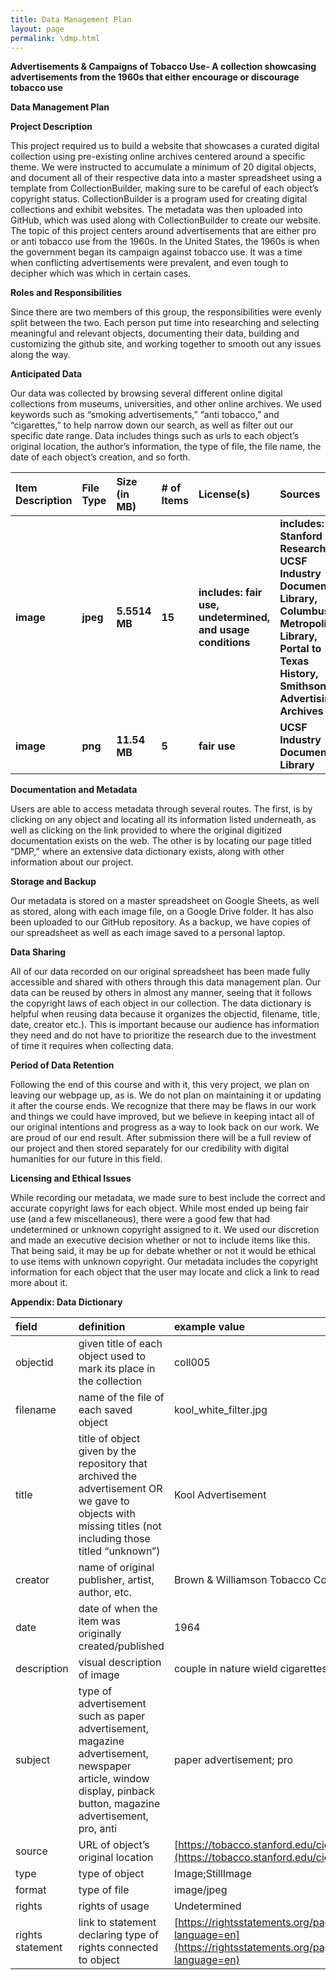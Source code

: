 ```yaml
---
title: Data Management Plan 
layout: page
permalink: \dmp.html
---
```



**Advertisements & Campaigns of Tobacco Use- A collection showcasing advertisements from the 1960s that either encourage or discourage tobacco use** 

**Data Management Plan**

**Project Description**

This project required us to build a website that showcases a curated digital collection using pre-existing online archives centered around a specific theme. We were instructed to accumulate a minimum of 20 digital objects, and document all of their respective data into a master spreadsheet using a template from CollectionBuilder,  making sure to be careful of each object’s copyright status. CollectionBuilder is a program used for creating digital collections and exhibit websites. The metadata was then uploaded into GitHub, which was used along with CollectionBuilder to create our website.  The topic of this project centers around advertisements that are either pro or anti tobacco use from the 1960s. In the United States, the 1960s is when the government began its campaign against tobacco use. It was a time when conflicting advertisements were prevalent, and even tough to decipher which was which in certain cases. 

**Roles and Responsibilities**

Since there are two members of this group, the responsibilities were evenly split between the two. Each person put time into researching and selecting meaningful and relevant objects, documenting their data, building and customizing the github site, and working together to smooth out any issues along the way. 

**Anticipated Data**

Our data was collected by browsing several different online digital collections from museums, universities, and other online archives. We used keywords such as “smoking advertisements,” “anti tobacco,” and “cigarettes,” to help narrow down our search, as well as filter out our specific date range. Data includes things such as urls to each object’s original location, the author’s information, the type of file, the file name, the date of each object’s creation, and so forth. 

| Item Description | File Type | Size (in MB) | \# of Items | License(s) | Sources |
| :---- | :---- | :---- | :---- | :---- | :---- |
| **image**  | **jpeg** | **5.5514 MB** | **15** | **includes: fair use, undetermined, and usage conditions**  | **includes: Stanford Research, UCSF Industry Documents Library, Columbus Metropolitan Library, Portal to Texas History, Smithsonian, Advertising Archives**  |
| **image** | **png** | **11.54 MB** | **5** | **fair use** | **UCSF Industry Documents Library** |

**Documentation and Metadata** 

Users are able to access metadata through several routes. The first, is by clicking on any object and locating all its information listed underneath, as well as clicking on the link provided to where the original digitized documentation exists on the web. The other is by locating our page titled “DMP,” where an extensive data dictionary exists, along with other information about our project. 

**Storage and Backup** 

Our metadata is stored on a master spreadsheet on Google Sheets, as well as stored, along with each image file, on a Google Drive folder. It has also been uploaded to our GitHub repository. As a backup, we have copies of our spreadsheet as well as each image saved to a personal laptop. 

**Data Sharing** 

All of our data recorded on our original spreadsheet has been made fully accessible and shared with others through this data management plan. Our data can be reused by others in almost any manner, seeing that it follows the copyright laws of each object in our collection. The data dictionary is helpful when reusing data because it organizes the objectid, filename, title, date, creator etc.). This is important because our audience has information they need and do not have to prioritize the research due to the investment of time it requires when collecting data. 

**Period of Data Retention** 

Following the end of this course and with it, this very project, we plan on leaving our webpage up, as is. We do not plan on maintaining it or updating it after the course ends. We recognize that there may be flaws in our work and things we could have improved, but we believe in keeping intact all of our original intentions and progress as a way to look back on our work. We are proud of our end result. After submission there will be a full review of our project and then stored separately for our credibility with digital humanities for our future in this field.  

**Licensing and Ethical Issues** 

While recording our metadata, we made sure to best include the correct and accurate copyright laws for each object. While most ended up being fair use (and a few miscellaneous), there were a good few that had undetermined or unknown copyright assigned to it. We used our discretion and made an executive decision whether or not to include items like this. That being said, it may be up for debate whether or not it would be ethical to use items with unknown copyright. Our metadata includes the copyright information for each object that the user may locate and click a link to read more about it. 

**Appendix: Data Dictionary**

| field | definition | example value |
| :---- | :---- | :---- |
| objectid | given title of each object used to mark its place in the collection | coll005 |
| filename | name of the file of each saved object | kool\_white\_filter.jpg |
| title | title of object given by the repository that archived the advertisement OR we gave to objects with missing titles (not including those titled “unknown”)  | Kool Advertisement  |
| creator | name of original publisher, artist, author, etc. | Brown & Williamson Tobacco Corporation |
| date | date of when the item was originally created/published | 1964 |
| description | visual description of image  | couple in nature wield cigarettes |
| subject | type of advertisement such as paper advertisement, magazine advertisement, newspaper article, window display, pinback button, magazine advertisement, pro, anti  | paper advertisement; pro |
| source | URL of object’s original location | [https://tobacco.stanford.edu/cigarette/img2000/](https://tobacco.stanford.edu/cigarette/img2000/) |
| type | type of object | Image;StillImage |
| format | type of file | image/jpeg |
| rights | rights of usage  | Undetermined  |
| rights statement | link to statement declaring type of rights connected to object  | [https://rightsstatements.org/page/UND/1.0/?language=en](https://rightsstatements.org/page/UND/1.0/?language=en) |

